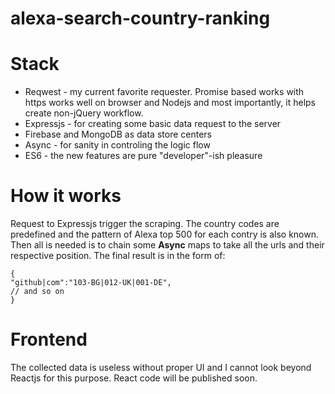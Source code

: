 # alexa-search-country-ranking

# Stack

- Reqwest - my current favorite requester. Promise based works with https works well on browser and Nodejs and most importantly, it helps create non-jQuery workflow.
- Expressjs - for creating some basic data request to the server
- Firebase and MongoDB as data store centers
- Async - for sanity in controling the logic flow
- ES6 - the new features are pure "developer"-ish pleasure

# How it works

Request to Expressjs trigger the scraping. The country codes are predefined and the pattern of Alexa top 500 for each contry is also known. Then all is needed is to chain some **Async** maps to take all the urls and their respective position. The final result is in the form of:
```
{
"github|com":"103-BG|012-UK|001-DE",
// and so on
}
```

# Frontend

The collected data is useless without proper UI and I cannot look beyond Reactjs for this purpose. React code will be published soon.
